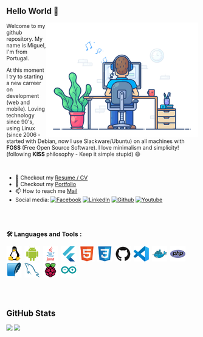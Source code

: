 ## Hello World :wave:

<img align="right" alt="Coder GIF" height=300 width=400 src="https://github.com/miguelnunorosa/miguelnunorosa/blob/main/code2.gif" />


Welcome to my github repository. My name is Miguel, I'm from Portugal. <br>

At this moment I try to starting a new carreer on development (web and mobile). Loving technology since 90's, using Linux (since 2006 - started with Debian, now I use Slackware/Ubuntu) on all machines with **FOSS** (Free Open Source Software). I love minimalism and simplicity! (following **KISS** philosophy - Keep it simple stupid) 😄

<br>

- 📝 Checkout my [Resume / CV](https://#) 
- 📃 Checkout my [Portfolio](https://miguelnunorosa.github.io)
- 📫 How to reach me [Mail](mailto:miguelrosa.programacao@gmail.com)
- Social media:
<a href="https://www.facebook.com/miguelnunorosa" target="_blank"><img src="https://www.vectorlogo.zone/logos/facebook/facebook-tile.svg" alt="Facebook" width="20" height="20"/></a>
<a href="https://www.linkedin.com/in/miguel-nuno-rosa/" target="_blank"><img src="https://www.vectorlogo.zone/logos/linkedin/linkedin-tile.svg" alt="LinkedIn" width="20" height="20"/></a>
<a href="https://github.com/miguelnunorosa" target="_blank"><img src="https://www.vectorlogo.zone/logos/github/github-tile.svg" alt="Github" width="20" height="20"/></a>
<a href="https://www.youtube.com/channel/UC3WfNiNqQxGfiRnf2znRldQ" target="_blank"><img src="https://www.vectorlogo.zone/logos/youtube/youtube-icon.svg" alt="Youtube" width="20" height="20"/></a>
 



<br><br> 

### :hammer_and_wrench: Languages and Tools :

<img src="https://github.com/devicons/devicon/blob/master/icons/linux/linux-original.svg" title="Java" alt="Java" width="40" height="40"/>&nbsp;
<img src="https://github.com/devicons/devicon/blob/master/icons/android/android-original.svg" title="Android" alt="Java" width="40" height="40"/>&nbsp;
<img src="https://github.com/devicons/devicon/blob/master/icons/java/java-original-wordmark.svg" title="Java" alt="Java" width="40" height="40"/>&nbsp;
<img src="https://github.com/devicons/devicon/blob/master/icons/flutter/flutter-original.svg" title="Flutter" alt="Java" width="40" height="40"/>&nbsp;
<img src="https://github.com/devicons/devicon/blob/master/icons/html5/html5-original.svg" title="HTML" alt="Java" width="40" height="40"/>&nbsp;
<img src="https://github.com/devicons/devicon/blob/master/icons/css3/css3-original.svg" title="CSS" alt="Java" width="40" height="40"/>&nbsp;
<img src="https://github.com/devicons/devicon/blob/master/icons/github/github-original.svg" title="Github" alt="Java" width="40" height="40"/>&nbsp;
<img src="https://github.com/devicons/devicon/blob/master/icons/vscode/vscode-original.svg" title="VSCode" alt="Java" width="40" height="40"/>&nbsp;
<img src="https://github.com/devicons/devicon/blob/master/icons/docker/docker-original.svg" title="Docker" alt="Java" width="40" height="40"/>&nbsp;
<img src="https://github.com/devicons/devicon/blob/master/icons/php/php-original.svg" title="PHP" alt="Java" width="40" height="40"/>&nbsp;
<img src="https://github.com/devicons/devicon/blob/master/icons/sqlite/sqlite-original.svg" title="SQLite" alt="Java" width="40" height="40"/>&nbsp;
<img src="https://github.com/devicons/devicon/blob/master/icons/mysql/mysql-original.svg" title="MySQL" alt="Java" width="40" height="40"/>&nbsp;
<img src="https://github.com/devicons/devicon/blob/master/icons/raspberrypi/raspberrypi-original.svg" title="RaspberryPi" alt="Java" width="40" height="40"/>&nbsp;
<img src="https://github.com/devicons/devicon/blob/master/icons/arduino/arduino-original.svg" title="Arduino" alt="Java" width="40" height="40"/>&nbsp;



  



<br><br> 


## GitHub Stats
<img width="45%" src="https://github-readme-stats.vercel.app/api?username=miguelnunorosa&count_private=true&show_icons=truehow_icons=true&hide_border=true" /> <img width="45%" src="https://github-readme-streak-stats.herokuapp.com?user=miguelnunorosa&hide_border=true&dates=478AF0&ring=478AF0&fire=DD2727&currStreakLabel=DD2727"/> <br>



<br><br> 
<!--
## GitHub Details

![Metrics](https://metrics.lecoq.io/miguelnunorosa?template=classic&base.header=0&isocalendar=1&languages=1&achievements=1&pagespeed=1&isocalendar.duration=full-year&languages.limit=8&languages.threshold=0%25&languages.colors=github&languages.sections=most-used&languages.indepth=false&languages.analysis.timeout=15&languages.categories=markup%2C%20programming&languages.recent.categories=markup%2C%20programming&languages.recent.load=300&languages.recent.days=14&achievements.threshold=C&achievements.secrets=true&achievements.display=compact&achievements.limit=0&pagespeed.url=.user.website&pagespeed.detailed=false&pagespeed.screenshot=false&config.timezone=Europe%2FLisbon&config.twemoji=true&config.octicon=true)
-->

